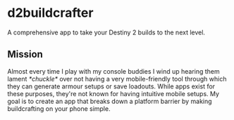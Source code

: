 # d2buildcrafter

A comprehensive app to take your Destiny 2 builds to the next level.

## Mission

Almost every time I play with my console buddies I wind up hearing them
lament *\*chuckle\** over not having a very mobile-friendly tool through
which they can generate armour setups or save loadouts. While apps exist
for these purposes, they're not known for having intuitive mobile setups.
My goal is to create an app that breaks down a platform barrier by making
buildcrafting on your phone simple.
